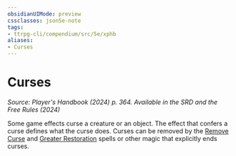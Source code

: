 ```yaml
---
obsidianUIMode: preview
cssclasses: json5e-note
tags:
- ttrpg-cli/compendium/src/5e/xphb
aliases:
- Curses
---
```

# Curses
*Source: Player's Handbook (2024) p. 364. Available in the <span title='Systems Reference Document (5.2)'>SRD</span> and the Free Rules (2024)* 

Some game effects curse a creature or an object. The effect that confers a curse defines what the curse does. Curses can be removed by the [Remove Curse](/3-Mechanics/CLI/spells/remove-curse-xphb.md) and [Greater Restoration](/3-Mechanics/CLI/spells/greater-restoration-xphb.md) spells or other magic that explicitly ends curses.